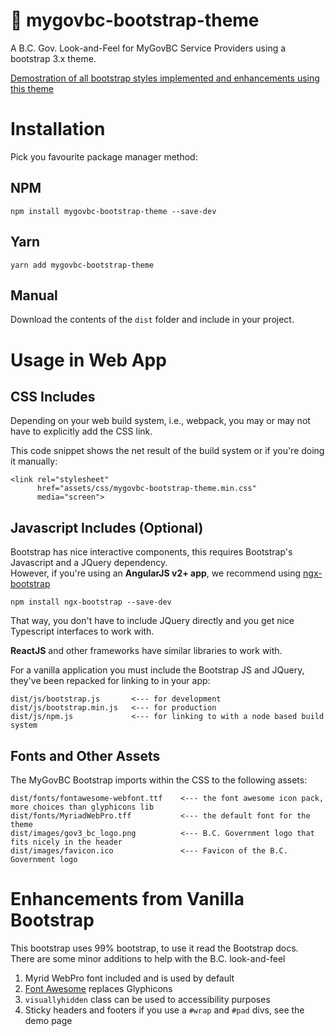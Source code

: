 # 🚀 mygovbc-bootstrap-theme
A B.C. Gov. Look-and-Feel for MyGovBC Service Providers using a bootstrap 3.x theme.

[Demostration of all bootstrap styles implemented and enhancements using this theme](https://bcgov.github.io/mygovbc-bootstrap-theme/)

# Installation

Pick you favourite package manager method:

## NPM

`npm install mygovbc-bootstrap-theme --save-dev`

## Yarn

`yarn add mygovbc-bootstrap-theme`

## Manual

Download the contents of the `dist` folder and include in your project.

# Usage in Web App

## CSS Includes

Depending on your web build system, i.e., webpack, you may or may not have to explicitly add the CSS link.  

This code snippet shows the net result of the build system or if you're doing it manually:

```
<link rel="stylesheet"
      href="assets/css/mygovbc-bootstrap-theme.min.css"
      media="screen">
```

## Javascript Includes (Optional)

Bootstrap has nice interactive components, this requires Bootstrap's Javascript and a JQuery dependency.  
However, if you're using an **AngularJS v2+ app**, we recommend using  [ngx-bootstrap](https://github.com/valor-software/ngx-bootstrap)
 
```
npm install ngx-bootstrap --save-dev
```

That way, you don't have to include JQuery directly and you get nice Typescript interfaces to work with.

**ReactJS** and other frameworks have similar libraries to work with.  
 
For a vanilla application you must include the Bootstrap JS and JQuery, they've been repacked for linking to in your app:

```
dist/js/bootstrap.js       <--- for development
dist/js/bootstrap.min.js   <--- for production
dist/js/npm.js             <--- for linking to with a node based build system
```

## Fonts and Other Assets

The MyGovBC Bootstrap imports within the CSS to the following assets:

```
dist/fonts/fontawesome-webfont.ttf    <--- the font awesome icon pack, more choices than glyphicons lib
dist/fonts/MyriadWebPro.tff           <--- the default font for the theme
dist/images/gov3_bc_logo.png          <--- B.C. Government logo that fits nicely in the header
dist/images/favicon.ico               <--- Favicon of the B.C. Government logo
```

# Enhancements from Vanilla Bootstrap

This bootstrap uses 99% bootstrap, to use it read the Bootstrap docs.  
There are some minor additions to help with the B.C. look-and-feel
 
1. Myrid WebPro font included and is used by default
1. [Font Awesome](http://fontawesome.io/icons/) replaces Glyphicons
1. `visuallyhidden` class can be used to accessibility purposes
1. Sticky headers and footers if you use a `#wrap` and `#pad` divs, see the demo page


